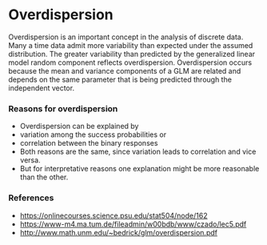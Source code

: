 Overdispersion
============================

Overdispersion is an important concept in the analysis of discrete data. Many a time data admit more variability than expected under the assumed distribution. The greater variability than predicted by the generalized linear model random component reflects overdispersion. Overdispersion occurs because the mean and variance components of a GLM are related and depends on the same parameter that is being predicted through the independent vector.

### Reasons for overdispersion
- Overdispersion can be explained by
 - variation among the success probabilities or
 - correlation between the binary responses
- Both reasons are the same, since variation leads to correlation and vice versa.
- But for interpretative reasons one explanation might be more reasonable than the other.


### References
- https://onlinecourses.science.psu.edu/stat504/node/162
- https://www-m4.ma.tum.de/fileadmin/w00bdb/www/czado/lec5.pdf
- http://www.math.unm.edu/~bedrick/glm/overdispersion.pdf
